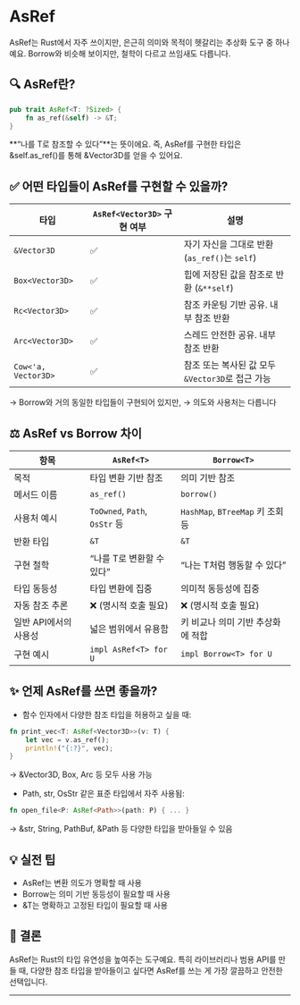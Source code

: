 # AsRef<T>

AsRef<T>는 Rust에서 자주 쓰이지만, 은근히 의미와 목적이 헷갈리는 추상화 도구 중 하나예요.
Borrow<T>와 비슷해 보이지만, 철학이 다르고 쓰임새도 다릅니다.

## 🔍 AsRef<T>란?
```rust
pub trait AsRef<T: ?Sized> {
    fn as_ref(&self) -> &T;
}
```

**“나를 T로 참조할 수 있다”**는 뜻이에요.
즉, AsRef<Vector3D>를 구현한 타입은 &self.as_ref()를 통해 &Vector3D를 얻을 수 있어요.

## ✅ 어떤 타입들이 AsRef<Vector3D>를 구현할 수 있을까?
| 타입                  | `AsRef<Vector3D>` 구현 여부 | 설명                                                                 |
|-----------------------|------------------------------|----------------------------------------------------------------------|
| `&Vector3D`           | ✅                            | 자기 자신을 그대로 반환 (`as_ref()`는 `self`)                         |
| `Box<Vector3D>`       | ✅                            | 힙에 저장된 값을 참조로 반환 (`&**self`)                             |
| `Rc<Vector3D>`        | ✅                            | 참조 카운팅 기반 공유. 내부 참조 반환                                |
| `Arc<Vector3D>`       | ✅                            | 스레드 안전한 공유. 내부 참조 반환                                   |
| `Cow<'a, Vector3D>`   | ✅                            | 참조 또는 복사된 값 모두 `&Vector3D`로 접근 가능                      |


→ Borrow<T>와 거의 동일한 타입들이 구현되어 있지만,
→ 의도와 사용처는 다릅니다

## ⚖️ AsRef<T> vs Borrow<T> 차이
| 항목                     | `AsRef<T>`                          | `Borrow<T>`                          |
|--------------------------|--------------------------------------|--------------------------------------|
| 목적                     | 타입 변환 기반 참조                 | 의미 기반 참조                       |
| 메서드 이름              | `as_ref()`                          | `borrow()`                           |
| 사용처 예시              | `ToOwned`, `Path`, `OsStr` 등       | `HashMap`, `BTreeMap` 키 조회 등     |
| 반환 타입               | `&T`                                | `&T`                                 |
| 구현 철학                | “나를 T로 변환할 수 있다”           | “나는 T처럼 행동할 수 있다”          |
| 타입 동등성              | 타입 변환에 집중                   | 의미적 동등성에 집중                 |
| 자동 참조 추론           | ❌ (명시적 호출 필요)               | ❌ (명시적 호출 필요)               |
| 일반 API에서의 사용성    | 넓은 범위에서 유용함               | 키 비교나 의미 기반 추상화에 적합    |
| 구현 예시                | `impl AsRef<T> for U`               | `impl Borrow<T> for U`               |



## ✨ 언제 AsRef를 쓰면 좋을까?
- 함수 인자에서 다양한 참조 타입을 허용하고 싶을 때:
```rust
fn print_vec<T: AsRef<Vector3D>>(v: T) {
    let vec = v.as_ref();
    println!("{:?}", vec);
}
```

→ &Vector3D, Box<Vector3D>, Arc<Vector3D> 등 모두 사용 가능
- Path, str, OsStr 같은 표준 타입에서 자주 사용됨:
```rust
fn open_file<P: AsRef<Path>>(path: P) { ... }
```

→ &str, String, PathBuf, &Path 등 다양한 타입을 받아들일 수 있음

## 💡 실전 팁
- AsRef<T>는 변환 의도가 명확할 때 사용
- Borrow<T>는 의미 기반 동등성이 필요할 때 사용
- &T는 명확하고 고정된 타입이 필요할 때 사용

## 💬 결론
AsRef<T>는 Rust의 타입 유연성을 높여주는 도구예요.
특히 라이브러리나 범용 API를 만들 때, 다양한 참조 타입을 받아들이고 싶다면
AsRef<T>를 쓰는 게 가장 깔끔하고 안전한 선택입니다.


---

